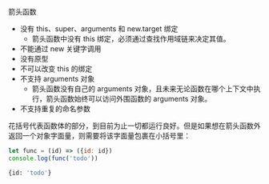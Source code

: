 箭头函数

* 没有 this、super、arguments 和 new.target 绑定
  * 箭头函数中没有 this 绑定，必须通过查找作用域链来决定其值。
* 不能通过 new 关键字调用
* 没有原型
* 不可以改变 this 的绑定
* 不支持 arguments 对象
  * 箭头函数没有自己的 arguments 对象，且未来无论函数在哪个上下文中执行，箭头函数始终可以访问外围函数的 arguments 对象。
* 不支持重复的命名参数

花括号代表函数体的部分，到目前为止一切都运行良好。但是如果想在箭头函数外返回一个对象字面量，则需要将该字面量包裹在小括号里：

```js
let func = (id) => ({id: id})
console.log(func('todo'))
```

```bash
{id: 'todo'}
```

